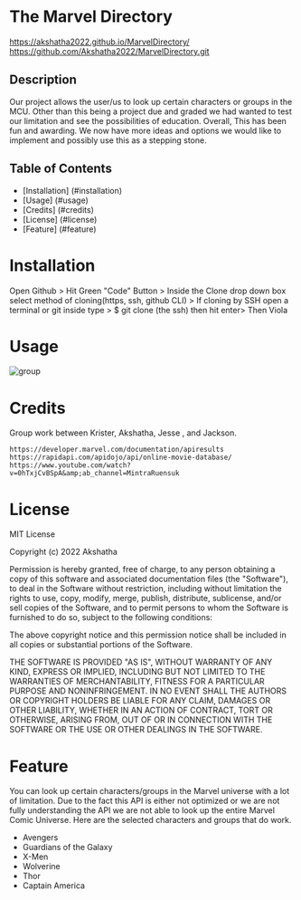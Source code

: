 # The Marvel Directory

https://akshatha2022.github.io/MarvelDirectory/
https://github.com/Akshatha2022/MarvelDirectory.git

## Description

Our project allows the user/us to look up certain characters or groups in the MCU.
Other than this being a project due and graded we had wanted to test our limitation and see the possibilities of education.
Overall, This has been fun and awarding. We now have more ideas and options we would like to implement and possibly use this as a stepping stone.

## Table of Contents

- [Installation] (#installation)
- [Usage] (#usage)
- [Credits] (#credits)
- [License] (#license)
- [Feature] (#feature)

# Installation

Open Github > Hit Green "Code" Button > Inside the Clone drop down box select method of cloning(https, ssh, github CLI) > If cloning by SSH open a terminal or git inside type > $ git clone (the ssh) then hit enter> Then Viola

# Usage

![group](./Assets/Capture.PNG)

# Credits

Group work between Krister, Akshatha, Jesse , and Jackson.
```
https://developer.marvel.com/documentation/apiresults
https://rapidapi.com/apidojo/api/online-movie-database/
https://www.youtube.com/watch?v=0hTxjCvBSpA&amp;ab_channel=MintraRuensuk

```
# License

MIT License

Copyright (c) 2022 Akshatha

Permission is hereby granted, free of charge, to any person obtaining a copy
of this software and associated documentation files (the "Software"), to deal
in the Software without restriction, including without limitation the rights
to use, copy, modify, merge, publish, distribute, sublicense, and/or sell
copies of the Software, and to permit persons to whom the Software is
furnished to do so, subject to the following conditions:

The above copyright notice and this permission notice shall be included in all
copies or substantial portions of the Software.

THE SOFTWARE IS PROVIDED "AS IS", WITHOUT WARRANTY OF ANY KIND, EXPRESS OR
IMPLIED, INCLUDING BUT NOT LIMITED TO THE WARRANTIES OF MERCHANTABILITY,
FITNESS FOR A PARTICULAR PURPOSE AND NONINFRINGEMENT. IN NO EVENT SHALL THE
AUTHORS OR COPYRIGHT HOLDERS BE LIABLE FOR ANY CLAIM, DAMAGES OR OTHER
LIABILITY, WHETHER IN AN ACTION OF CONTRACT, TORT OR OTHERWISE, ARISING FROM,
OUT OF OR IN CONNECTION WITH THE SOFTWARE OR THE USE OR OTHER DEALINGS IN THE
SOFTWARE.

# Feature

You can look up certain characters/groups in the Marvel universe with a lot of limitation. 
Due to the fact this API is either not optimized or we are not fully understanding the API we are not able to look up the entire Marvel Comic Universe.
Here are the selected characters and groups that do work.
- Avengers
- Guardians of the Galaxy
- X-Men
- Wolverine
- Thor
- Captain America
